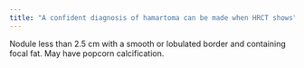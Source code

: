 ```yaml
---
title: "A confident diagnosis of hamartoma can be made when HRCT shows"
---
```

Nodule less than 2.5 cm with a smooth or lobulated border and containing focal fat. May have popcorn calcification.


